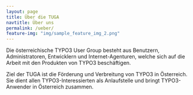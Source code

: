 ```yaml
---
layout: page
title: Über die TUGA
navtitle: Über uns
permalink: /ueber/
feature-img: "img/sample_feature_img_2.png"
---
```


Die österreichische TYPO3 User Group besteht aus Benutzern, Administratoren, Entwicklern und Internet-Agenturen, welche sich auf die Arbeit mit den Produkten von TYPO3 beschäftigen.

Ziel der TUGA ist die Förderung und Verbreitung von TYPO3 in Österreich. Sie dient allen TYPO3-Interessierten als Anlaufstelle und bringt TYPO3-Anwender in Österreich zusammen.